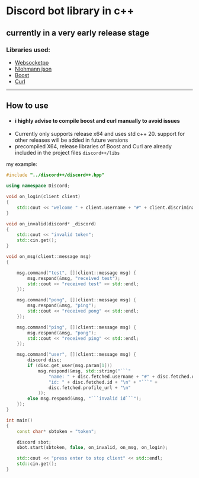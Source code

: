 # Discord bot library in c++
currently in a very early release stage
---
### Libraries used: 
  - [Websocketpp](https://github.com/zaphoyd/websocketpp)
  - [Nlohmann json](https://github.com/nlohmann/json)
  - [Boost](https://www.boost.org/)
  - [Curl](https://curl.se/)
---

## How to use
  - #### i highly advise to compile boost and curl manually to avoid issues
  - Currently only supports release x64 and uses std c++ 20. support for other releases will be added in future versions
  - precompiled X64, release libraries of Boost and Curl are already included in the project files ```discord++/libs```
     
    
my example: 
```c++
#include "../discord++/discord++.hpp"

using namespace Discord;

void on_login(client client)
{
	std::cout << "welcome " + client.username + "#" + client.discriminator << std::endl;
}

void on_invalid(discord* _discord)
{
	std::cout << "invalid token";
	std::cin.get();
}

void on_msg(client::message msg)
{

	msg.command("test", [](client::message msg) {
		msg.respond(&msg, "received test");
		std::cout << "received test" << std::endl;
	});

	msg.command("pong", [](client::message msg) {
		msg.respond(&msg, "ping");
		std::cout << "received pong" << std::endl;
	});

	msg.command("ping", [](client::message msg) {
		msg.respond(&msg, "pong");
		std::cout << "received ping" << std::endl;
	});

	msg.command("user", [](client::message msg) {
		discord disc;
		if (disc.get_user(msg.param[1]))
			msg.respond(&msg, std::string("```"
				"name: " + disc.fetched.username + "#" + disc.fetched.discriminator + "\n" +
				"id: " + disc.fetched.id + "\n" + "```" +
				disc.fetched.profile_url + "\n"
			));
		else msg.respond(&msg, "```invalid id```");
	});
}

int main()
{
	const char* sbtoken = "token";

	discord sbot;
	sbot.start(sbtoken, false, on_invalid, on_msg, on_login);

	std::cout << "press enter to stop client" << std::endl;
	std::cin.get();
}
```
  
  
  
